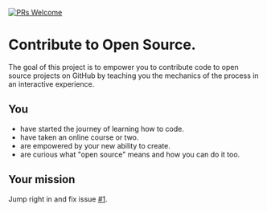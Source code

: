 [![PRs Welcome](https://img.shields.io/badge/PRs-welcome-brightgreen.svg?style=flat-square)](CONTRIBUTING.md)

# Contribute to Open Source.

The goal of this project is to empower you to contribute code to open source projects on GitHub by teaching you the mechanics of the process in an interactive experience.

## You

* have started the journey of learning how to code.
* have taken an online course or two.
* are empowered by your new ability to create.
* are curious what "open source" means and how you can do it too.

## Your mission

Jump right in and fix issue [#1](https://github.com/danthareja/contribute-to-open-source/issues/1).

